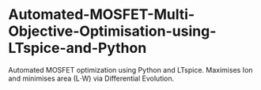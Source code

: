 # Automated-MOSFET-Multi-Objective-Optimisation-using-LTspice-and-Python
Automated MOSFET optimization using Python and LTspice. Maximises Ion ​ and minimises area (L⋅W) via Differential Evolution.
